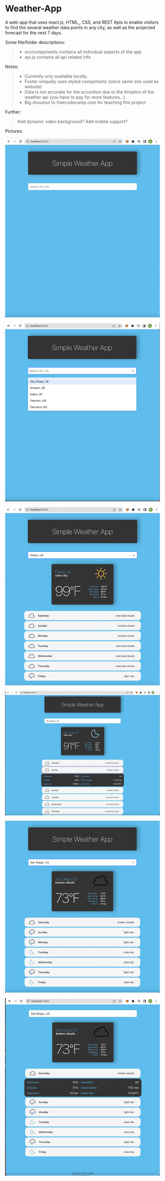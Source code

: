# Weather-App
A web-app that uses react.js, HTML,, CSS,  and REST Apis to enable
visitors to find the several weather data points in any city,
as well as the projected forecast for 
the next 7 days. 

Some file/folder descriptions: 
 >  - src/components contains all individual aspects of the app
 >  - api.js contains all api related info
 
Notes: 
> - Currently only available locally.
> - Footer uniquely uses styled components (since same one used as website)
> - Data is not accurate for the accordion due to the limiation of the weather api (you have to pay for more features...)
> - Big shoutout to freecodecamp.com for teaching this project

Further: 
> Add dynamic video background?
> Add mobile support?

Pictures: 

![image1](output_images/initial-page.png?raw=true "pictransferINIT")

![image2](output_images/first-search.png?raw=true "pictransferINIT")

![image3](output_images/dallas.png?raw=true "pictransferINIT")

![image4](output_images/abudhabi-open.png?raw=true "pictransferINIT")

![image5](output_images/sandiego.png?raw=true "pictransferINIT")

![image6](output_images/sandiego-open.png?raw=true "pictransferINIT")